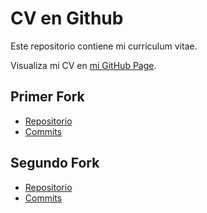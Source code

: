 # CV en Github

Este repositorio contiene mi currículum vitae.

Visualiza mi CV en [mi GitHub Page](https://alfredosalgado.github.io/jasrcv/).

## Primer Fork

- [Repositorio](https://github.com/alfredosalgado/mgrccv)
- [Commits](https://github.com/alfredosalgado/mgrccv/commits?author=alfredosalgado)

## Segundo Fork

- [Repositorio](https://github.com/alfredosalgado/Gealuque.github.io)
- [Commits](https://github.com/alfredosalgado/Gealuque.github.io/commits/master/?author=alfredosalgado)